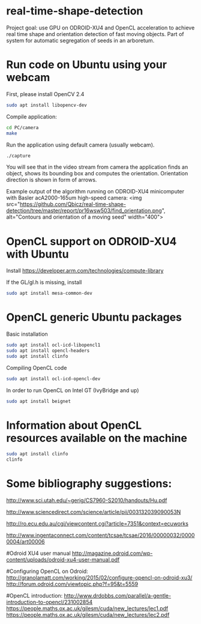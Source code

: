 # real-time-shape-detection
Project goal: use GPU on ODROID-XU4 and OpenCL acceleration to achieve real time shape and orientation detection of fast moving objects.
Part of system for automatic segregation of seeds in an arboretum.



# Run code on Ubuntu using your webcam
First, please install OpenCV 2.4
```bash
sudo apt install libopencv-dev
```
Compile application:
```bash
cd PC/camera
make
```
Run the application using default camera (usually webcam).
```bash
./capture
```
You will see that in the video stream from camera the application finds an object, shows its bounding box and computes the orientation. Orientation direction is shown in form of arrows.

Example output of the algorithm running on ODROID-XU4 minicomputer with Basler acA2000-165um high-speed camera:
<img src="https://github.com/Qbicz/real-time-shape-detection/tree/master/report/pr16wsw503/find_orientation.png", alt="Contours and orientation of a moving seed" width="400">

# OpenCL support on ODROID-XU4 with Ubuntu
Install https://developer.arm.com/technologies/compute-library

If the GL/gl.h is missing, install
```bash
sudo apt install mesa-common-dev
```

# OpenCL generic Ubuntu packages
Basic installation
```bash
sudo apt install ocl-icd-libopencl1
sudo apt install opencl-headers
sudo apt install clinfo
```
Compiling OpenCL code
```bash
sudo apt install ocl-icd-opencl-dev
```
In order to run OpenCL on Intel GT (IvyBridge and up)
```bash
sudo apt install beignet
```

# Information about OpenCL resources available on the machine
```bash
sudo apt install clinfo
clinfo
```

# Some bibliography suggestions:
http://www.sci.utah.edu/~gerig/CS7960-S2010/handouts/Hu.pdf

http://www.sciencedirect.com/science/article/pii/003132039090053N

http://ro.ecu.edu.au/cgi/viewcontent.cgi?article=7351&context=ecuworks

http://www.ingentaconnect.com/content/tcsae/tcsae/2016/00000032/00000004/art00006

#Odroid XU4 user manual
http://magazine.odroid.com/wp-content/uploads/odroid-xu4-user-manual.pdf

#Configuring OpenCL on Odroid:
http://granolamatt.com/working/2015/02/configure-opencl-on-odroid-xu3/
http://forum.odroid.com/viewtopic.php?f=95&t=5559

#OpenCL introduction:
http://www.drdobbs.com/parallel/a-gentle-introduction-to-opencl/231002854
https://people.maths.ox.ac.uk/gilesm/cuda/new_lectures/lec1.pdf
https://people.maths.ox.ac.uk/gilesm/cuda/new_lectures/lec2.pdf
